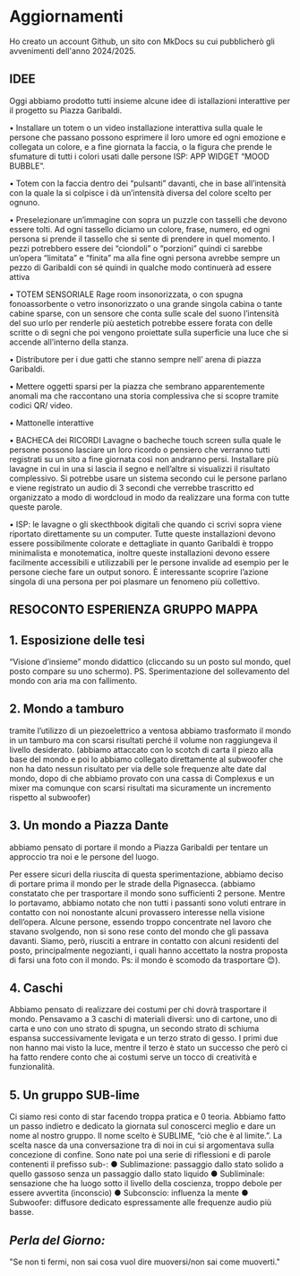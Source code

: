 # Aggiornamenti

Ho creato un account Github, un sito con MkDocs su cui pubblicherò gli avvenimenti dell'anno 2024/2025.

## IDEE

Oggi abbiamo prodotto tutti insieme alcune idee di istallazioni interattive per il progetto su Piazza Garibaldi.

• Installare un totem o un video installazione
interattiva sulla quale le persone che passano
possono esprimere il loro umore ed ogni
emozione e collegata un colore, e a fine giornata
la faccia, o la figura che prende le sfumature di
tutti i colori usati dalle persone ISP: APP WIDGET
“MOOD BUBBLE”.

• Totem con la faccia dentro dei “pulsanti”
davanti, che in base all’intensità con la quale la
si colpisce i dà un’intensità diversa del colore
scelto per ognuno.

• Preselezionare un’immagine con sopra un
puzzle con tasselli che devono essere tolti. Ad
ogni tassello diciamo un colore, frase, numero,
ed ogni persona si prende il tassello che si sente
di prendere in quel momento. I pezzi potrebbero
essere dei “ciondoli” o “porzioni” quindi ci
sarebbe un’opera “limitata” e “finita” ma alla
fine ogni persona avrebbe sempre un pezzo di
Garibaldi con sé quindi in qualche modo
continuerà ad essere attiva

• TOTEM SENSORIALE
Rage room insonorizzata, o con spugna
fonoassorbente o vetro insonorizzato o una
grande singola cabina o tante cabine sparse, con
un sensore che conta sulle scale del suono
l’intensità del suo urlo per renderle più aestetich
potrebbe essere forata con delle scritte o di
segni che poi vengono proiettate sulla superficie
una luce che si accende all’interno della stanza.

• Distributore per i due gatti che stanno sempre
nell’ arena di piazza Garibaldi.

• Mettere oggetti sparsi per la piazza che
sembrano apparentemente anomali ma che
raccontano una storia complessiva che si
scopre tramite codici QR/ video.

• Mattonelle interattive

• BACHECA dei RICORDI
Lavagne o bacheche touch screen sulla quale le
persone possono lasciare un loro ricordo o
pensiero che verranno tutti registrati su un sito a
fine giornata così non andranno persi. Installare
più lavagne in cui in una si lascia il segno e
nell’altre si visualizzi il risultato complessivo. Si
potrebbe usare un sistema secondo cui le
persone parlano e viene registrato un audio di 3
secondi che verrebbe trascritto ed organizzato a
modo di wordcloud in modo da realizzare una
forma con tutte queste parole.

• ISP: le lavagne o gli skecthbook digitali che
quando ci scrivi sopra viene riportato
direttamente su un computer.
Tutte queste installazioni devono essere
possibilmente colorate e dettagliate in quanto
Garibaldi è troppo minimalista e monotematica,
inoltre queste installazioni devono essere facilmente
accessibili e utilizzabili per le persone invalide ad
esempio per le persone cieche fare un output
sonoro. È interessante scoprire l’azione singola di
una persona per poi plasmare un fenomeno più
collettivo.

## RESOCONTO ESPERIENZA GRUPPO MAPPA

## 1. Esposizione delle tesi

“Visione d’insieme” mondo didattico (cliccando su un posto sul mondo, quel posto compare su uno schermo). PS. Sperimentazione del sollevamento del mondo con aria ma con fallimento.

## 2. Mondo a tamburo

tramite l’utilizzo di un piezoelettrico a ventosa abbiamo trasformato il mondo in un tamburo ma con scarsi risultati perché il volume non raggiungeva il livello desiderato. (abbiamo attaccato con lo scotch di carta il piezo alla base del mondo e poi lo abbiamo collegato direttamente al subwoofer che non ha dato nessun risultato per via delle sole frequenze alte date dal mondo, dopo di che abbiamo provato con una cassa di Complexus e un mixer ma comunque con scarsi risultati ma sicuramente un incremento rispetto al subwoofer)

## 3. Un mondo a Piazza Dante

abbiamo pensato di portare il mondo a Piazza Garibaldi per tentare un approccio tra noi e le persone del luogo.

Per essere sicuri della riuscita di questa sperimentazione, abbiamo deciso di portare prima il mondo per le strade della Pignasecca. (abbiamo constatato che per trasportare il mondo sono sufficienti 2 persone. Mentre lo portavamo, abbiamo notato che non tutti i passanti sono voluti entrare in contatto con noi nonostante alcuni provassero interesse nella visione dell’opera. Alcune persone, essendo troppo concentrate nel lavoro che stavano svolgendo, non si sono rese conto del mondo che gli passava davanti. Siamo, però, riusciti a entrare in contatto con alcuni residenti del posto, principalmente negozianti, i quali hanno accettato la nostra proposta di farsi una foto con il mondo.
Ps: il mondo è scomodo da trasportare 😊).

## 4. Caschi

Abbiamo pensato di realizzare dei costumi per chi dovrà trasportare il mondo. Pensavamo a 3 caschi di materiali diversi: uno di cartone, uno di carta e uno con uno strato di spugna, un secondo strato di schiuma espansa successivamente levigata e un terzo strato di gesso. I primi due non hanno mai visto la luce, mentre il terzo è stato un successo che però ci ha fatto rendere conto che ai costumi serve un tocco di creatività e funzionalità.

## 5. Un gruppo SUB-lime

Ci siamo resi conto di star facendo troppa pratica e 0 teoria. Abbiamo fatto un passo indietro e dedicato la giornata sul conoscerci meglio e dare un nome al nostro gruppo. Il nome scelto è SUBLIME, “ciò che è al limite.”. La scelta nasce da una conversazione tra di noi in cui si argomentava sulla concezione di confine. Sono nate poi una serie di riflessioni e di parole contenenti il prefisso sub-:
● Sublimazione: passaggio dallo stato solido a quello gassoso senza un passaggio dallo stato liquido
● Subliminale: sensazione che ha luogo sotto il livello della coscienza, troppo debole per essere avvertita (inconscio)
● Subconscio: influenza la mente
● Subwoofer: diffusore dedicato espressamente alle frequenze audio più basse.

## *Perla del Giorno:*

"Se non ti fermi, non sai cosa vuol dire muoversi/non sai come muoverti."
